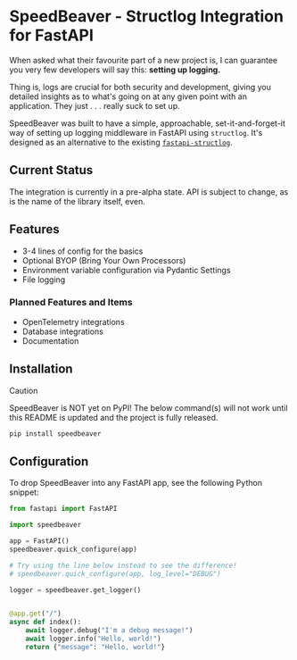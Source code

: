 # SpeedBeaver - Structlog Integration for FastAPI

When asked what their favourite part of a new project is, I can guarantee you very few developers will say this: **setting up logging.**

Thing is, logs are crucial for both security and development, giving you detailed insights as to what's going on at any given point with an application. They just . . . really suck to set up.

SpeedBeaver was built to have a simple, approachable, set-it-and-forget-it way of setting up logging middleware in FastAPI using `structlog`. It's designed as an alternative to the existing [`fastapi-structlog`](https://github.com/redb0/fastapi-logger).

## Current Status

The integration is currently in a pre-alpha state. API is subject to change, as is the name of the library itself, even.

## Features

- 3-4 lines of config for the basics
- Optional BYOP (Bring Your Own Processors)
- Environment variable configuration via Pydantic Settings
- File logging

### Planned Features and Items

- OpenTelemetry integrations
- Database integrations
- Documentation

## Installation

> [!CAUTION]
> SpeedBeaver is NOT yet on PyPI! The below command(s) will not work until this README is updated and the project is fully released.

```bash
pip install speedbeaver
```

## Configuration

To drop SpeedBeaver into any FastAPI app, see the following Python snippet:

```python
from fastapi import FastAPI

import speedbeaver

app = FastAPI()
speedbeaver.quick_configure(app)

# Try using the line below instead to see the difference!
# speedbeaver.quick_configure(app, log_level="DEBUG")

logger = speedbeaver.get_logger()


@app.get("/")
async def index():
    await logger.debug("I'm a debug message!")
    await logger.info("Hello, world!")
    return {"message": "Hello, world!"}
```
